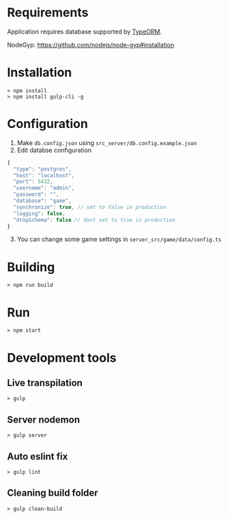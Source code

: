 # Requirements

Application requires database supported by [TypeORM](https://github.com/typeorm/typeorm/blob/master/docs/connection-options.md#common-connection-options).

NodeGyp: https://github.com/nodejs/node-gyp#installation

# Installation

```
> npm install
> npm install gulp-cli -g
```

# Configuration

1. Make `db.config.json` using `src_server/db.config.example.json`
2. Edit databse configuration
```javascript
{
  "type": "postgres",
  "host": "localhost",
  "port": 5432,
  "username": "admin",
  "password": "",
  "database": "game",
  "synchronize": true, // set to false in production
  "logging": false,
  "dropSchema": false // dont set to true in production
}
```
3. You can change some game settings in `server_src/game/data/config.ts`

# Building

```
> npm run build
```

# Run

```
> npm start
```
# Development tools

## Live transpilation

```
> gulp
```

## Server nodemon

```
> gulp server
```

## Auto eslint fix

```
> gulp lint
```

## Cleaning build folder

```
> gulp clean-build
```
